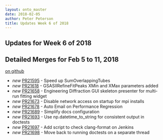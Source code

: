 ```yaml
---
layout: onto_master
date: 2018-02-05
author: Peter Peterson
title: Updates Week 6 of 2018
---
```

Updates for Week 6 of 2018
--------------------------

Detailed Merges for Feb 5 to 11, 2018
-------------------------------------
[on github](https://github.com/mantidproject/mantid/pulls?q=is%3Apr+merged%3A2018-02-06..2018-02-11)

* *new* [PR21595](https://github.com/mantidproject/mantid/pull/21595) - Speed up SumOverlappingTubes
* *new* [PR21618](https://github.com/mantidproject/mantid/pull/21618) - GSASIIRefineFitPeaks XMin and XMax parameters added
* *new* [PR21658](https://github.com/mantidproject/mantid/pull/21658) - Engineering Diffraction GUI skeleton presenter for multi-run fitting widget
* *new* [PR21673](https://github.com/mantidproject/mantid/pull/21673) - Disable network access on startup for mpi installs
* *new* [PR21678](https://github.com/mantidproject/mantid/pull/21678) - Auto Email on Performance Regression
* *new* [PR21689](https://github.com/mantidproject/mantid/pull/21689) - Simplify docs configuration
* *new* [PR21693](https://github.com/mantidproject/mantid/pull/21693) - Use np.datetime_to_string for consistent output in doctests
* *new* [PR21697](https://github.com/mantidproject/mantid/pull/21697) - Add script to check clang-format on Jenkins
* *new* [PR21698](https://github.com/mantidproject/mantid/pull/21698) - Move back to running doctests on a separate thread
